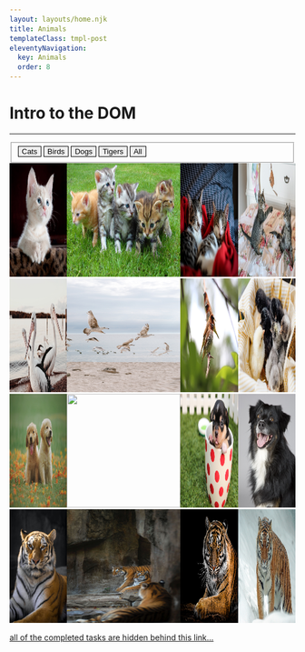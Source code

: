 ```yaml
---
layout: layouts/home.njk
title: Animals
templateClass: tmpl-post
eleventyNavigation:
  key: Animals
  order: 8
---
```

<style>
    .grid {
        display: grid;
        grid-template-columns: repeat(4, 1fr);
    }

    img {
        height: 200px;
        width: 200px;
    }

    button {
        border: 1px solid black;
    }
    .selected {
        border: 1px solid red;
    }
</style>    
<h1>Intro to the DOM</h1>
<hr>
<p id="helper-text"></p>

<div>
    <form>
        <fieldset>
            <button data-animal="cat" class="buttonFilter">Cats</button>
            <button data-animal="bird" class="buttonFilter">Birds</button>
            <button data-animal="dog" class="buttonFilter">Dogs</button>
            <button data-animal="tiger" class="buttonFilter">Tigers</button>
            <button data-animal="all" class="buttonFilter">All</button>
        </fieldset>
    </form>
    <div class="grid">
        <div class="imageFilter cat">
            <img src="/img/animals/cats/cat1.jpg" />
        </div>    
        <div class="imageFilter cat">
            <img src="/img/animals/cats/cat2.jpg" />
        </div>
        <div class="imageFilter cat">
            <img src="/img/animals/cats/cat3.jpg" />
        </div>
        <div class="imageFilter cat">
            <img src="/img/animals/cats/cat4.jpg" />
        </div>
        <div class="imageFilter bird">
            <img src="/img/animals/birds/birds1.jpg" />
        </div>
        <div class="imageFilter bird">
            <img src="/img/animals/birds/birds2.jpg" />
        </div>
        <div class="imageFilter bird">
            <img src="/img/animals/birds/birds3.jpg" />
        </div>
        <div class="imageFilter bird">
            <img src="/img/animals/birds/birds4.jpg" />
        </div>
        <div class="imageFilter dog">
            <img src="/img/animals/dogs/dogs1.jpg" />
        </div>
        <div class="imageFilter dog">
            <img src="/img/animals/dogs/dogs2.jpg" />
        </div>
        <div class="imageFilter dog">
            <img src="/img/animals/dogs/dogs3.jpg" />
        </div>
        <div class="imageFilter dog">
            <img src="/img/animals/dogs/dogs4.jpg" />
        </div>
        <div class="imageFilter tiger">
            <img src="/img/animals/tigers/tigers1.jpg" />
        </div>
        <div class="imageFilter tiger">
            <img src="/img/animals/tigers/tigers2.jpg" />
        </div>
        <div class="imageFilter tiger">
            <img src="/img/animals/tigers/tigers3.jpg" />
        </div>
        <div class="imageFilter tiger">
            <img src="/img/animals/tigers/tigers4.jpg" />
        </div>
    </div> 
</div>

<a href="heres-one-i-made-earlier">all of the completed tasks are hidden behind this link...</a>

<script type="text/javascript">
    const button = document.querySelectorAll(".buttonFilter");
    const images = document.querySelectorAll(".imageFilter");
    const helperText = document.querySelector('#helper-text');

    console.log(button);

    function updateImageDisplay(animal) {
        for (let i = 0; i < images.length; i++) {
            var imageElement = images[i];

            if animal === 'all' || imageElement.classList.contains(animal)) {
                imageElement.style.display = 'block';
            }
            else {
                imageElement.style.display = 'none';
            }
        }
    }

    function updateClickButton(selectedButton) {
        for (let i = 0; i < button.length; i++) {
            if (button1[i] === selectedButton) {
                // the button we clicked
                button[i]classList.add('selected');
            }
            else {
                // not the buttong we clicked
                button[i].classList.remove('selected');
            }
        }
    }    
    function updateHelpterText(animal) {
        helpterText.innerHTML = "You're looking at pictures of " + animal;
    }
    
    for (let i = 0; i < button.length; i++) {
        button[i].addEventListener("click", function(event) {
        event.preventDefault();
        
        var animal = button[i].dataset.animal;

        console.log(animal);

        updateImageDisplay(animal);
        updateClickedButton(button[i]);
        updateHelperText(animal);
        });
    }

    searchbox.addEventListener(
        'keyup', 
        function(event) {
            var mySearchTerm = this.value;

            for (let i= 0; i <images.length; i++) {
                var dave = images[i];
                if (mySearchTerm === 'all' || dave.getAttribute('class').includes(mySearchTerm)); {
                    dave.style.display = 'block';
                }
                else {
                    dave.style.display = 'none';
                }
            }
        }    
    );
</script>
